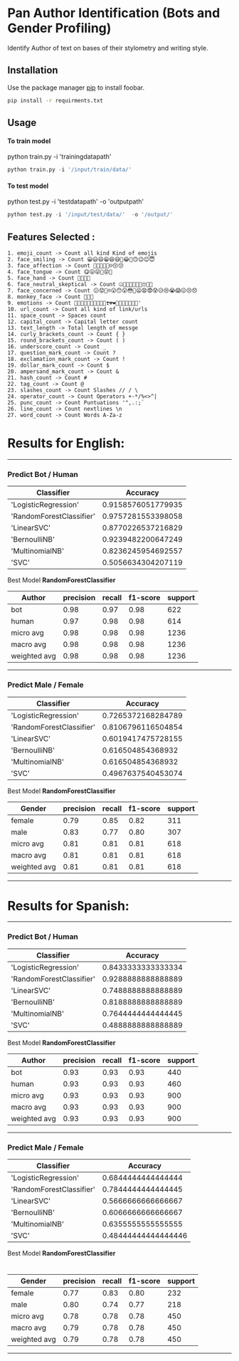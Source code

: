 # Pan Author Identification (Bots and Gender Profiling)

Identify Author of text on bases of their stylometry and writing style.

## Installation

Use the package manager [pip](https://pip.pypa.io/en/stable/) to install foobar.

```bash
pip install -r requirments.txt
```

## Usage
#### To train model

python train.py -i 'trainingdatapath'
```python
python train.py -i '/input/train/data/'
```

#### To test model 

python test.py -i 'testdatapath' -o 'outputpath'

```python
python test.py -i '/input/test/data/'  -o '/output/'
```

## Features Selected :
```
1. emoji_count -> Count all kind Kind of emojis
2. face_smiling -> Count 😀😃😄😁😆😅🤣😂🙂🙃😉😊😇
3. face_affection -> Count 🥰😍🤩😘😗☺😚😙
4. face_tongue -> Count 😋😛😜🤪😝🤑
5. face_hand -> Count 🤗🤭🤫🤔
6. face_neutral_skeptical -> Count 🤐🤨😐😑😶😏😒🙄😬🤥
7. face_concerned -> Count 😕😟🙁☹😮😯😲😳🥺😦😧😨😰😥😢😭😱😖😣😞
8. monkey_face -> Count 🙈🙉🙊
9. emotions -> Count 💋💌💘💝💖💗💓💞💕💟❣💔❤🧡💛💚💙💜🤎🖤'
10. url_count -> Count all kind of link/urls
11. space_count -> Spaces count
12. capital_count -> Capital letter count
13. text_length -> Total length of messge
14. curly_brackets_count -> Count { }
15. round_brackets_count -> Count ( )
16. underscore_count -> Count _
17. question_mark_count -> Count ?
18. exclamation_mark_count -> Count !
19. dollar_mark_count -> Count $
20. ampersand_mark_count -> Count &
21. hash_count -> Count #
22. tag_count -> Count @
23. slashes_count -> Count Slashes // / \
24. operator_count -> Count Operators +-*/%<>^|
25. punc_count -> Count Puntuations '",.:;`
26. line_count -> Count nextlines \n
27. word_count -> Count Words A-Za-z
```


# Results for English:
______________________________________

### Predict Bot / Human

Classifier | Accuracy
---------------------|-------------------
'LogisticRegression' | 0.9158576051779935
 'RandomForestClassifier'| 0.9757281553398058
 'LinearSVC'| 0.8770226537216829
 'BernoulliNB'| 0.9239482200647249
 'MultinomialNB'| 0.8236245954692557
 'SVC'| 0.5056634304207119

Best Model **RandomForestClassifier**

 Author       | precision  |  recall  |  f1-score |  support
--------------|------------|----------|-----------|---------
         bot  |     0.98   |   0.97   |     0.98  |    622
       human  |     0.97   |   0.98   |    0.98   |    614
   micro avg  |     0.98   |   0.98   |   0.98    |   1236
   macro avg  |     0.98   |   0.98   |   0.98    |   1236
weighted avg  |     0.98   |   0.98   |   0.98    |   1236

__________________________________________________

### Predict Male / Female

Classifier | Accuracy
---------------------|-------------
'LogisticRegression'| 0.7265372168284789
 'RandomForestClassifier'| 0.8106796116504854
 'LinearSVC'| 0.6019417475728155
 'BernoulliNB'| 0.616504854368932
 'MultinomialNB'| 0.616504854368932
 'SVC'| 0.4967637540453074

Best Model **RandomForestClassifier**

Gender         | precision |   recall | f1-score  | support
---------------|---------- | -------- |-----------|-------
      female   |    0.79   |    0.85  |    0.82   |    311
        male   |    0.83   |    0.77  |    0.80   |    307
   micro avg   |    0.81   |    0.81  |    0.81   |    618
   macro avg   |    0.81   |    0.81  |    0.81   |    618
weighted avg   |    0.81   |    0.81  |    0.81   |    618

________________________________________

# Results for Spanish:

________________________________________

### Predict Bot / Human

Classifier | Accuracy
----------------|--------------------
'LogisticRegression'| 0.8433333333333334
 'RandomForestClassifier'| 0.9288888888888889
 'LinearSVC'| 0.7488888888888889
 'BernoulliNB'| 0.8188888888888889
 'MultinomialNB'| 0.7644444444444445
 'SVC'| 0.4888888888888889

Best Model **RandomForestClassifier**

Author       |  precision  |  recall |  f1-score|   support
------       |-------------|---------|----------|----------
         bot |       0.93  |    0.93 |     0.93 |      440 
       human |      0.93   |   0.93  |    0.93  |     460  
   micro avg |      0.93   |   0.93  |    0.93  |     900  
   macro avg |      0.93   |   0.93  |    0.93  |     900  
weighted avg |      0.93   |   0.93  |    0.93  |     900  

________________________________________

### Predict Male / Female

Classifier | Accuracy
------------|---------------------
'LogisticRegression'| 0.6844444444444444
 'RandomForestClassifier' | 0.7844444444444445
 'LinearSVC'| 0.5666666666666667
 'BernoulliNB'| 0.6066666666666667
 'MultinomialNB'| 0.6355555555555555
 'SVC'| 0.48444444444444446

Best Model **RandomForestClassifier**

#

Gender         | precision |   recall |  f1-score |  support
-------------- | --------- | -------- | --------- | ------
      female   |    0.77   |   0.83   |   0.80    |   232
        male   |    0.80   |   0.74   |   0.77    |   218
   micro avg   |    0.78   |   0.78   |   0.78    |   450
   macro avg   |    0.79   |   0.78   |   0.78    |   450
weighted avg   |    0.79   |   0.78   |   0.78    |   450



_________________________________

